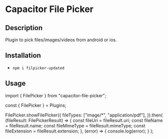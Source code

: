 # Capacitor File Picker

## Description

Plugin to pick files/images/videos from android or ios.

## Installation

- `npm i filpicker-updated`
## Usage

import { FilePicker } from "capacitor-file-picker";

const { FilePicker } = Plugins;

FilePicker.showFilePicker({
  fileTypes: ["image/*", "application/pdf"],
}).then(
  (fileResult: FilePickerResult) => {
    const fileUri = fileResult.uri;
    const fileName = fileResult.name;
    const fileMimeType = fileResult.mimeType;
    const fileExtension = fileResult.extension;
  },
  (error) => {
    console.log(error);
  }
);
```
